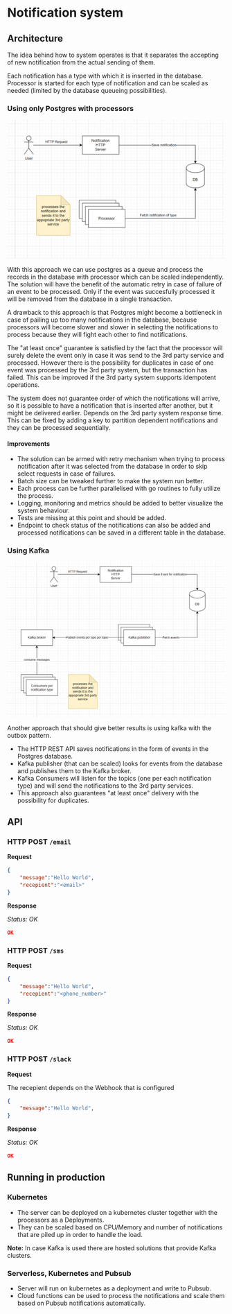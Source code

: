# Notification system

## Architecture

The idea behind how to system operates is that it separates the accepting of new notification from the actual sending of them.

Each notification has a type with which it is inserted in the database.
Processor is started for each type of notification and can be scaled as needed (limited by the database queueing possibilities).

### Using only Postgres with processors

![Alt text](image.png)

With this approach we can use postgres as a queue and process the records in the database with processor which can be scaled independently.
The solution will have the benefit of the automatic retry in case of failure of an event to be processed. Only if the event was succesfully processed it will be removed from the database in a single transaction.



A drawback to this approach is that Postgres might become a bottleneck in case of pailing up too many notifications in the database, because processors will become slower and slower in selecting the notifications to process because they will fight each other to find notifications.

The "at least once" guarantee is satisfied by the fact that the processor will surely delete the event only in case it was send to the 3rd party service and processed.
However there is the possibility for duplicates in case of one event was processed by the 3rd party system, but the transaction has failed. This can be improved if the 3rd party system supports idempotent operations.

The system does not guarantee order of which the notifications will arrive, so it is possible to have a notification that is inserted after another, but it might be delivered earlier. Depends on the 3rd party system response time.
This can be fixed by adding a key to partition dependent notifications and they can be processed sequentially.


#### Improvements

* The solution can be armed with retry mechanism when trying to process notification after it was selected from the database in order to skip select requests in case of failures.
* Batch size can be tweaked further to make the system run better.
* Each process can be further parallelised with go routines to fully utilize the process.
* Logging, monitoring and metrics should be added to better visualize the system behaviour.
* Tests are missing at this point and should be added.
* Endpoint to check status of the notifications can also be added and processed notifications can be saved in a different table in the database.

### Using Kafka

![Alt text](image_kafka.png)

Another approach that should give better results is using kafka with the outbox pattern.

* The HTTP REST API saves notifications in the form of events in the Postgres database.
* Kafka publisher (that can be scaled) looks for events from the database and publishes them to the Kafka broker.
* Kafka Consumers will listen for the topics (one per each notification type) and will send the notifications to the 3rd party services.
* This approach also guarantees "at least once" delivery with the possibility for duplicates.

## API

### HTTP POST `/email`

**Request**

```json
{
    "message":"Hello World",
    "recepient":"<email>"
}
```

**Response**

*Status: OK*
```json
OK
```

### HTTP POST `/sms`

**Request**

```json
{
    "message":"Hello World",
    "recepient":"<phone_number>"
}
```

**Response**

*Status: OK*
```json
OK
```


### HTTP POST `/slack`

**Request**

The recepient depends on the Webhook that is configured

```json
{
    "message":"Hello World",
}
```

**Response**

*Status: OK*
```json
OK
```


## Running in production

### Kubernetes

* The server can be deployed on a kubernetes cluster together with the processors as a Deployments.
* They can be scaled based on CPU/Memory and number of notifications that are piled up in order to handle the load.

**Note:** In case Kafka is used there are hosted solutions that provide Kafka clusters.

### Serverless, Kubernetes and Pubsub

* Server will run on kubernetes as a deployment and write to Pubsub.
* Cloud functions can be used to process the notifications and scale them based on Pubsub notifications automatically.